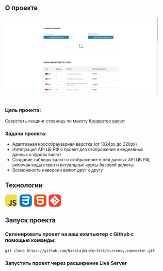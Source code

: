 ## О проекте

<div>
  <img src="/Currency-converter.png" title="Currency-converter" alt="Currency-converter" />&nbsp;
</div>

### Цель проекта:

Сверстать лендинг страницу по макету [Конвертер валют](<https://www.figma.com/file/UOcDq2Kg7tGvwihdzHcvEE/%D0%9A%D0%BE%D0%BD%D0%B2%D0%B5%D1%80%D1%82%D0%B5%D1%80-%D0%B2%D0%B0%D0%BB%D1%8E%D1%82.-(Copy)?type=design&node-id=0-1&mode=design&t=f9yvCjEwlQWjRER0-0>)

### Задачи проекта:

-   Адаптивная кроссбраузерная вёрстка (от 1024px до 320px)
-   Интеграция API ЦБ РФ в проект для отображения ежедневных данных о курсах валют
-   Создание таблицы валют и отображение в ней данных API ЦБ РФ, включая коды стран и актуальные курсы базовой валюты
-   Возможность инверсии валют друг к другу

## Технологии

<div>
  <img src="https://github.com/NikolajWinterfest/NikolajWinterfest/blob/master/assets/icons/JavaScript.svg" title="javascript" alt="javascript" width="40" height="40"/>&nbsp;
  <img src="https://github.com/NikolajWinterfest/NikolajWinterfest/blob/master/assets/icons/CSS.svg" title="css3" alt="css3" width="40" height="40"/>&nbsp;
  <img src="https://github.com/NikolajWinterfest/NikolajWinterfest/blob/master/assets/icons/HTML.svg" title="html5" alt="html5" width="40" height="40"/>&nbsp;
  <img src="https://github.com/NikolajWinterfest/NikolajWinterfest/blob/master/assets/icons/Git.svg" title="git" alt="git" width="40" height="40"/>&nbsp;
</div>

## Запуск проекта

### Склонировать проект на ваш компьютер с Github с помощью команды:

```
git clone https://github.com/NikolajWinterfest/currency-converter.git
```

### Запустить проект через расширение Live Server
